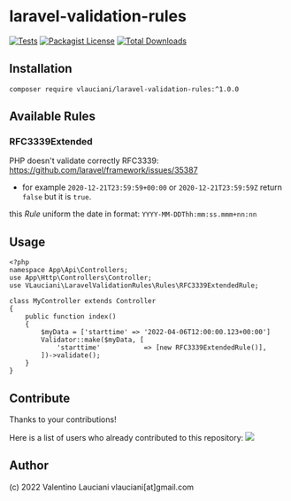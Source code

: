 # laravel-validation-rules
[![Tests](https://github.com/vlauciani/laravel-validation-rules/actions/workflows/phpunit.yml/badge.svg)](https://github.com/vlauciani/laravel-validation-rules/actions)
[![Packagist License](https://poser.pugx.org/vlauciani/laravel-validation-rules/license.png)](http://choosealicense.com/licenses/mit/)
[![Total Downloads](https://poser.pugx.org/vlauciani/laravel-validation-rules/d/total.png)](https://packagist.org/packages/vlauciani/laravel-validation-rules)

## Installation
```
composer require vlauciani/laravel-validation-rules:^1.0.0
```

## Available Rules

### RFC3339Extended
PHP doesn't validate correctly RFC3339: https://github.com/laravel/framework/issues/35387
* for example `2020-12-21T23:59:59+00:00` or `2020-12-21T23:59:59Z` return `false` but it is `true`.

this *Rule* uniform the date in format: `YYYY-MM-DDThh:mm:ss.mmm+nn:nn`
         
## Usage
```
<?php
namespace App\Api\Controllers;
use App\Http\Controllers\Controller;
use VLauciani\LaravelValidationRules\Rules\RFC3339ExtendedRule;

class MyController extends Controller
{
    public function index()
    {
        $myData = ['starttime' => '2022-04-06T12:00:00.123+00:00']
        Validator::make($myData, [
            'starttime'           => [new RFC3339ExtendedRule()],
        ])->validate();
    }
}
```

## Contribute
Thanks to your contributions!

Here is a list of users who already contributed to this repository:
<a href="https://github.com/vlauciani/laravel-validation-rules/graphs/contributors">
  <img src="https://contrib.rocks/image?repo=vlauciani/laravel-validation-rules" />
</a>

## Author
(c) 2022 Valentino Lauciani vlauciani[at]gmail.com

